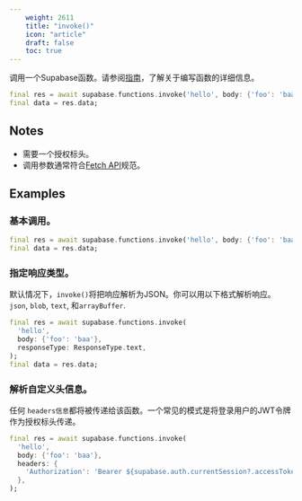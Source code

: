 ```yaml
---
    weight: 2611
    title: "invoke()"
    icon: "article"
    draft: false
    toc: true
---
```


调用一个Supabase函数。请参阅[指南](/docs/app/functions/functions)，了解关于编写函数的详细信息。


```dart
final res = await supabase.functions.invoke('hello', body: {'foo': 'baa'});
final data = res.data;
```






## Notes

- 需要一个授权标头。
- 调用参数通常符合[Fetch API](https://developer.mozilla.org/en-US/docs/Web/API/Fetch_API)规范。










## Examples

### 基本调用。



```dart
final res = await supabase.functions.invoke('hello', body: {'foo': 'baa'});
final data = res.data;
```

### 指定响应类型。

默认情况下，`invoke()`将把响应解析为JSON。你可以用以下格式解析响应。`json`, `blob`, `text`, 和`arrayBuffer`.


```dart
final res = await supabase.functions.invoke(
  'hello',
  body: {'foo': 'baa'},
  responseType: ResponseType.text,
);
final data = res.data;
```

### 解析自定义头信息。

任何 `headers信息`都将被传递给该函数。一个常见的模式是将登录用户的JWT令牌作为授权标头传递。


```dart
final res = await supabase.functions.invoke(
  'hello',
  body: {'foo': 'baa'},
  headers: {
    'Authorization': 'Bearer ${supabase.auth.currentSession?.accessToken}'
  },
);
```